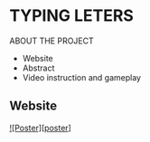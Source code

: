 # TYPING LETERS

ABOUT THE PROJECT
- Website
- Abstract
- Video instruction and gameplay

## Website

[![Poster][poster]](https://github.com/tanadonparosin/Project-Computer-progamming/blob/main/Poster.png)
 

